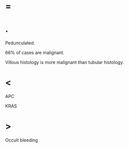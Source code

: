# =

# .

Pedunculated.

66% of cases are malignant.

Villous histology is more malignant than tubular histology.

# <

APC

KRAS

# >

Occult bleeding
